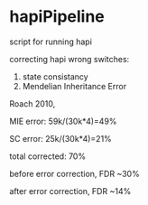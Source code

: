 # hapiPipeline

script for running hapi

correcting hapi wrong switches:

1. state consistancy
2. Mendelian Inheritance Error

Roach 2010, 

MIE error: 59k/(30k*4)=49%

SC error: 25k/(30k*4)=21%

total corrected: 70%

before error correction, FDR ~30%

after error correction, FDR ~14%

